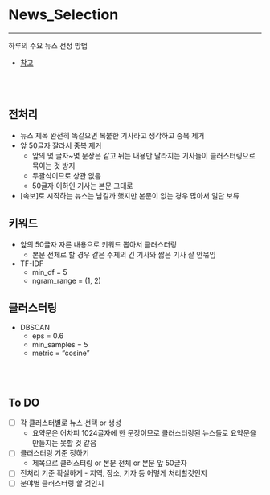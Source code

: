 # News_Selection
---
하루의 주요 뉴스 선정 방법
* [참고](https://hoonzi-text.tistory.com/19)

<br>
<br>

## 전처리

- 뉴스 제목 완전히 똑같으면 복붙한 기사라고 생각하고 중복 제거
- 앞 50글자 잘라서 중복 제거
    - 앞의 몇 글자~몇 문장은 같고 뒤는 내용만 달라지는 기사들이 클러스터링으로 묶이는 것 방지
    - 두괄식이므로 상관 없음
    - 50글자 이하인 기사는 본문 그대로
- [속보]로 시작하는 뉴스는 남길까 했지만 본문이 없는 경우 많아서 일단 보류

## 키워드

- 앞의 50글자 자른 내용으로 키워드 뽑아서 클러스터링
    - 본문 전체로 할 경우 같은 주제의 긴 기사와 짧은 기사 잘 안묶임
- TF-IDF
    - min_df = 5
    - ngram_range = (1, 2)

## 클러스터링

- DBSCAN
    - eps = 0.6
    - min_samples = 5
    - metric = “cosine”

<br>
<br>


## To DO
- [ ]  각 클러스터별로 뉴스 선택 or 생성
    - 요약문은 어차피 1024글자에 한 문장이므로 클러스터링된 뉴스들로 요약문을 만들지는 못할 것 같음
- [ ]  클러스터링 기준 정하기
    - 제목으로 클러스터링 or 본문 전체 or 본문 앞 50글자
- [ ]  전처리 기준 확실하게 - 지역, 장소, 기자 등 어떻게 처리할것인지
- [ ]  분야별 클러스터링 할 것인지